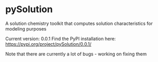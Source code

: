 # pySolution
A solution chemistry toolkit that computes solution characteristics for modeling purposes

Current version: 0.0.1
Find the PyPI installation here: https://pypi.org/project/pySolution/0.0.1/

Note that there are currently a lot of bugs - working on fixing them
